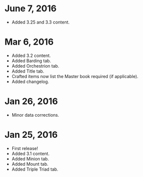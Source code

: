 # June 7, 2016
- Added 3.25 and 3.3 content.

# Mar 6, 2016
- Added 3.2 content.
- Added Barding tab.
- Added Orchestrion tab.
- Added Title tab.
- Crafted items now list the Master book required (if applicable).
- Added changelog.

# Jan 26, 2016
- Minor data corrections.

# Jan 25, 2016
- First release!
- Added 3.1 content.
- Added Minion tab.
- Added Mount tab.
- Added Triple Triad tab.